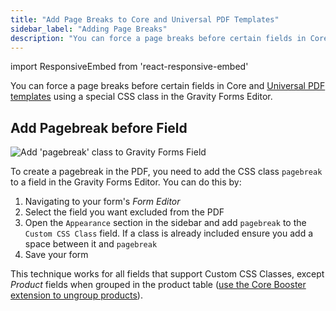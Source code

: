 ```yaml
---
title: "Add Page Breaks to Core and Universal PDF Templates"
sidebar_label: "Adding Page Breaks"
description: "You can force a page breaks before certain fields in Core and Universal PDF templates using a special CSS class in the Gravity Forms Editor."
---
```


import ResponsiveEmbed from 'react-responsive-embed'

You can force a page breaks before certain fields in Core and [Universal PDF templates](https://gravitypdf.com/store/#universal) using a special CSS class in the Gravity Forms Editor.

<ResponsiveEmbed src="https://player.vimeo.com/video/665433270?dnt=1" allowFullScreen />

## Add Pagebreak before Field

![Add 'pagebreak' class to Gravity Forms Field](https://resources.gravitypdf.com/uploads/2022/03/v6.2-Add-Pagebreak.png)

To create a pagebreak in the PDF, you need to add the CSS class `pagebreak` to a field in the Gravity Forms Editor. You can do this by:

1.  Navigating to your form's *Form Editor*
2.  Select the field you want excluded from the PDF
3.  Open the `Appearance` section in the sidebar and add `pagebreak` to the `Custom CSS Class` field. If a class is already included ensure you add a space between it and `pagebreak`
4.  Save your form

This technique works for all fields that support Custom CSS Classes, except *Product* fields when grouped in the product table ([use the Core Booster extension to ungroup products](https://gravitypdf.com/shop/core-booster-add-on/#product-fields)).